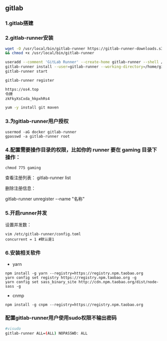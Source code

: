 ## gitlab
### 1.gitlab搭建
### 2.gitlab-runner安装
```bash
wget -O /usr/local/bin/gitlab-runner https://gitlab-runner-downloads.s3.amazonaws.com/latest/binaries/gitlab-runner-linux-amd64 \
&& chmod +x /usr/local/bin/gitlab-runner 

useradd --comment 'GitLab Runner' --create-home gitlab-runner --shell /bin/bash 
gitlab-runner install --user=gitlab-runner --working-directory=/home/gitlab-runner 
gitlab-runner start

gitlab-runner register

https://os4.top
令牌
zkFkyXsCxda_hkpxhRs4

yum -y install git maven
```
### 3.为gitlab-runner用户授权
```
usermod -aG docker gitlab-runner
gpasswd -a gitlab-runner root
```
### 4.配置需要操作目录的权限，比如你的 runner 要在 gaming 目录下操作：
```
chmod 775 gaming
```
查看注册列表：
gitlab-runner list

删除注册信息：

gitlab-runner unregister --name "名称"

### 5.开启runner并发
设置并发数：
```
vim /etc/gitlab-runner/config.toml
concurrent = 1 #默认是1
```
### 6.安装相关软件
- yarn
```
npm install -g yarn --registry=https://registry.npm.taobao.org
yarn config set registry https://registry.npm.taobao.org -g
yarn config set sass_binary_site http://cdn.npm.taobao.org/dist/node-sass -g
```
- cnmp
```
npm install -g cnpm --registry=https://registry.npm.taobao.org
```

### 配置gitlab-runner用户使用sudo权限不输出密码
```bash
#visudo 
gitlab-runner ALL=(ALL) NOPASSWD: ALL
```
